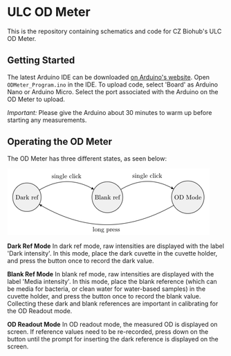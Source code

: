 # ULC OD Meter

 This is the repository containing schematics and code for CZ Biohub's ULC OD Meter. 


## Getting Started
The latest Arduino IDE can be downloaded [on Arduino's website](https://www.arduino.cc/en/software). Open `ODMeter_Program.ino` in the IDE. To upload code, select 'Board' as Arduino Nano or Arduino Micro. Select the port associated with the Arduino on the OD Meter to upload. 

*Important:* Please give the Arduino about 30 minutes to warm up before starting any measurements.

## Operating the OD Meter
The OD Meter has three different states, as seen below:


![OD State Machine](OD_StateMachine.png)


**Dark Ref Mode**
In dark ref mode, raw intensities are displayed with the label 'Dark intensity'. In this mode, place the dark cuvette in the cuvette holder, and press the button once to record the dark value.

**Blank Ref Mode**
In blank ref mode, raw intensities are displayed with the label 'Media intensity'. In this mode, place the blank reference (which can be media for bacteria, or clean water for water-based samples) in the cuvette holder, and press the button once to record the blank value. Collecting these dark and blank references are important in calibrating for the OD Readout mode.

**OD Readout Mode**
In OD readout mode, the measured OD is displayed on screen. If reference values need to be re-recorded, press down on the button until the prompt for inserting the dark reference is displayed on the screen.
